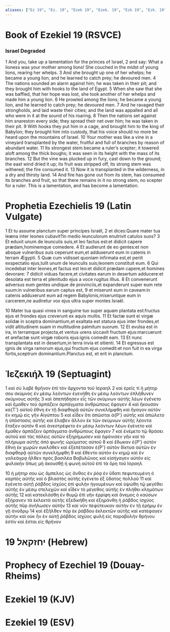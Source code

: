 ```yaml
---
aliases: ["Ez 19", "Ez. 19", "Ezek 19", "Ezek. 19", "Ezk 19", "Ezk. 19"]
---
```



# Book of Ezekiel 19 (RSVCE)

### Israel Degraded
1 And you, take up a lamentation for the princes of Israel,
2 and say: What a lioness was your mother among lions! She couched in the midst of young lions, rearing her whelps.
3 And she brought up one of her whelps; he became a young lion, and he learned to catch prey; he devoured men.
4 The nations sounded an alarm against him; he was taken in their pit; and they brought him with hooks to the land of Egypt.
5 When she saw that she was baffled, that her hope was lost, she took another of her whelps and made him a young lion.
6 He prowled among the lions; he became a young lion, and he learned to catch prey; he devoured men.
7 And he ravaged their strongholds, and laid waste their cities; and the land was appalled and all who were in it at the sound of his roaring.
8 Then the nations set against him snareston every side; they spread their net over him; he was taken in their pit.
9 With hooks they put him in a cage, and brought him to the king of Babylon; they brought him into custody, that his voice should no more be heard upon the mountains of Israel.
10 Your mother was like a vine in a vineyard transplanted by the water, fruitful and full of branches by reason of abundant water.
11 Its strongest stem became a ruler’s scepter; it towered aloft among the thick boughs; it was seen in its height with the mass of its branches.
12 But the vine was plucked up in fury, cast down to the ground; the east wind dried it up; its fruit was stripped off, its strong stem was withered; the fire consumed it.
13 Now it is transplanted in the wilderness, in a dry and thirsty land.
14 And fire has gone out from its stem, has consumed its branches and fruit, so that there remains in it no strong stem, no scepter for a ruler. This is a lamentation, and has become a lamentation.


# Prophetia Ezechielis 19 (Latin Vulgate)

1 Et tu assume planctum super principes Israël,
2 et dices:Quare mater tua leæna inter leones cubavit?in medio leunculorum enutrivit catulos suos?
3 Et eduxit unum de leunculis suis,et leo factus est:et didicit capere prædam,hominemque comedere.
4 Et audierunt de eo gentes:et non absque vulneribus suis ceperunt eum,et adduxerunt eum in catenis in terram Ægypti.
5 Quæ cum vidisset quoniam infirmata est,et periit exspectatio ejus,tulit unum de leunculis suis;leonem constituit eum.
6 Qui incedebat inter leones,et factus est leo:et didicit prædam capere,et homines devorare:
7 didicit viduas facere,et civitates earum in desertum adducere:et desolata est terra et plenitudo ejus a voce rugitus illius.
8 Et convenerunt adversus eum gentes undique de provinciis,et expanderunt super eum rete suum:in vulneribus earum captus est,
9 et miserunt eum in caveam:in catenis adduxerunt eum ad regem Babylonis,miseruntque eum in carcerem,ne audiretur vox ejus ultra super montes Israël.

10 Mater tua quasi vinea in sanguine tuo super aquam plantata est:fructus ejus et frondes ejus creverunt ex aquis multis.
11 Et factæ sunt ei virgæ solidæ in sceptra dominantium,et exaltata est statura ejus inter frondes,et vidit altitudinem suam in multitudine palmitum suorum.
12 Et evulsa est in ira, in terramque projecta,et ventus urens siccavit fructum ejus:marcuerunt et arefactæ sunt virgæ roboris ejus:ignis comedit eam.
13 Et nunc transplantata est in desertum,in terra invia et sitienti.
14 Et egressus est ignis de virga ramorum ejus,qui fructum ejus comedit:et non fuit in ea virga fortis,sceptrum dominantium.Planctus est, et erit in planctum.


# Ἰεζεκιήλ 19 (Septuagint)

1 καὶ σὺ λαβὲ θρῆνον ἐπὶ τὸν ἄρχοντα τοῦ Ισραηλ
2 καὶ ἐρεῖς τί ἡ μήτηρ σου σκύμνος ἐν μέσῳ λεόντων ἐγενήθη ἐν μέσῳ λεόντων ἐπλήθυνεν σκύμνους αὐτῆς
3 καὶ ἀπεπήδησεν εἷς τῶν σκύμνων αὐτῆς λέων ἐγένετο καὶ ἔμαθεν τοῦ ἁρπάζειν ἁρπάγματα ἀνθρώπους ἔφαγεν
4 καὶ ἤκουσαν κα{T'} αὐτοῦ ἔθνη ἐν τῇ διαφθορᾷ αὐτῶν συνελήμφθη καὶ ἤγαγον αὐτὸν ἐν κημῷ εἰς γῆν Αἰγύπτου
5 καὶ εἶδεν ὅτι ἀπῶσται ἀ{P'} αὐτῆς καὶ ἀπώλετο ἡ ὑπόστασις αὐτῆς καὶ ἔλαβεν ἄλλον ἐκ τῶν σκύμνων αὐτῆς λέοντα ἔταξεν αὐτόν
6 καὶ ἀνεστρέφετο ἐν μέσῳ λεόντων λέων ἐγένετο καὶ ἔμαθεν ἁρπάζειν ἁρπάγματα ἀνθρώπους ἔφαγεν
7 καὶ ἐνέμετο τῷ θράσει αὐτοῦ καὶ τὰς πόλεις αὐτῶν ἐξηρήμωσεν καὶ ἠφάνισεν γῆν καὶ τὸ πλήρωμα αὐτῆς ἀπὸ φωνῆς ὠρύματος αὐτοῦ
8 καὶ ἔδωκαν ἐ{P'} αὐτὸν ἔθνη ἐκ χωρῶν κυκλόθεν καὶ ἐξεπέτασαν ἐ{P'} αὐτὸν δίκτυα αὐτῶν ἐν διαφθορᾷ αὐτῶν συνελήμφθη
9 καὶ ἔθεντο αὐτὸν ἐν κημῷ καὶ ἐν γαλεάγρᾳ ἦλθεν πρὸς βασιλέα Βαβυλῶνος καὶ εἰσήγαγεν αὐτὸν εἰς φυλακήν ὅπως μὴ ἀκουσθῇ ἡ φωνὴ αὐτοῦ ἐπὶ τὰ ὄρη τοῦ Ισραηλ

10 ἡ μήτηρ σου ὡς ἄμπελος ὡς ἄνθος ἐν ῥόᾳ ἐν ὕδατι πεφυτευμένη ὁ καρπὸς αὐτῆς καὶ ὁ βλαστὸς αὐτῆς ἐγένετο ἐξ ὕδατος πολλοῦ
11 καὶ ἐγένετο αὐτῇ ῥάβδος ἰσχύος ἐπὶ φυλὴν ἡγουμένων καὶ ὑψώθη τῷ μεγέθει αὐτῆς ἐν μέσῳ στελεχῶν καὶ εἶδεν τὸ μέγεθος αὐτῆς ἐν πλήθει κλημάτων αὐτῆς
12 καὶ κατεκλάσθη ἐν θυμῷ ἐπὶ γῆν ἐρρίφη καὶ ἄνεμος ὁ καύσων ἐξήρανεν τὰ ἐκλεκτὰ αὐτῆς ἐξεδικήθη καὶ ἐξηράνθη ἡ ῥάβδος ἰσχύος αὐτῆς πῦρ ἀνήλωσεν αὐτήν
13 καὶ νῦν πεφύτευκαν αὐτὴν ἐν τῇ ἐρήμῳ ἐν γῇ ἀνύδρῳ
14 καὶ ἐξῆλθεν πῦρ ἐκ ῥάβδου ἐκλεκτῶν αὐτῆς καὶ κατέφαγεν αὐτήν καὶ οὐκ ἦν ἐν αὐτῇ ῥάβδος ἰσχύος φυλὴ εἰς παραβολὴν θρήνου ἐστὶν καὶ ἔσται εἰς θρῆνον


# 19 יחזקאל (Hebrew)


# Prophecy of Ezechiel 19 (Douay-Rheims)


# Ezekiel 19 (KJV)


# Ezekiel 19 (ESV)

